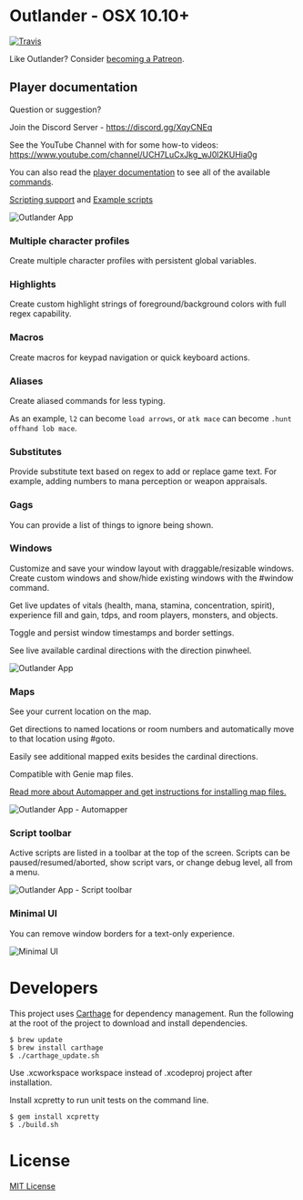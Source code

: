 Outlander - OSX 10.10+
==========
[![Travis](https://img.shields.io/travis/joemcbride/outlander-osx.svg)](https://travis-ci.org/joemcbride/outlander-osx)

Like Outlander?  Consider [becoming a Patreon](https://www.patreon.com/outlander).

## Player documentation
Question or suggestion?

Join the Discord Server - https://discord.gg/XqyCNEq

See the YouTube Channel with for some how-to videos: https://www.youtube.com/channel/UCH7LuCxJkg_wJ0l2KUHia0g

You can also read the [player documentation](commands.md) to see all of the available [commands](commands.md).

[Scripting support](commands.md#scripting) and [Example scripts](commands.md#example-scripts)

![Outlander App](http://i.imgur.com/Gk8LFK1.png)

### Multiple character profiles
Create multiple character profiles with persistent global variables.

### Highlights
Create custom highlight strings of foreground/background colors with full regex capability.

### Macros
Create macros for keypad navigation or quick keyboard actions.

### Aliases
Create aliased commands for less typing.

As an example, `l2` can become `load arrows`, or `atk mace` can become `.hunt offhand lob mace`.

### Substitutes
Provide substitute text based on regex to add or replace game text.  For example, adding numbers to mana perception or weapon appraisals.

### Gags
You can provide a list of things to ignore being shown.

### Windows
Customize and save your window layout with draggable/resizable windows. Create custom windows and show/hide existing windows with the #window command.

Get live updates of vitals (health, mana, stamina, concentration, spirit), experience fill and gain, tdps, and room players, monsters, and objects.

Toggle and persist window timestamps and border settings.

See live available cardinal directions with the direction pinwheel.

![Outlander App](http://i.imgur.com/Gk8LFK1.png)

### Maps
See your current location on the map.

Get directions to named locations or room numbers and automatically move to that location using #goto.

Easily see additional mapped exits besides the cardinal directions.

Compatible with Genie map files.

[Read more about Automapper and get instructions for installing map files.](commands.md#automapper)

![Outlander App - Automapper](http://i.imgur.com/V4cWDhW.png)

### Script toolbar

Active scripts are listed in a toolbar at the top of the screen.  Scripts can be paused/resumed/aborted, show script vars, or change debug level, all from a menu.

![Outlander App - Script toolbar](https://cloud.githubusercontent.com/assets/255007/7898521/6e137ca8-06b7-11e5-96fa-4095fb6ce873.png)

### Minimal UI

You can remove window borders for a text-only experience.

![Minimal UI](http://i.imgur.com/ZBtaUUR.png)

Developers
==========

This project uses [Carthage](https://github.com/Carthage/Carthage) for dependency management.  Run the following at the root of the project to download and install dependencies.

    $ brew update
    $ brew install carthage
    $ ./carthage_update.sh

Use .xcworkspace workspace instead of .xcodeproj project after installation.

Install xcpretty to run unit tests on the command line.

    $ gem install xcpretty
    $ ./build.sh

License
==========
[MIT License](LICENSE.md)
